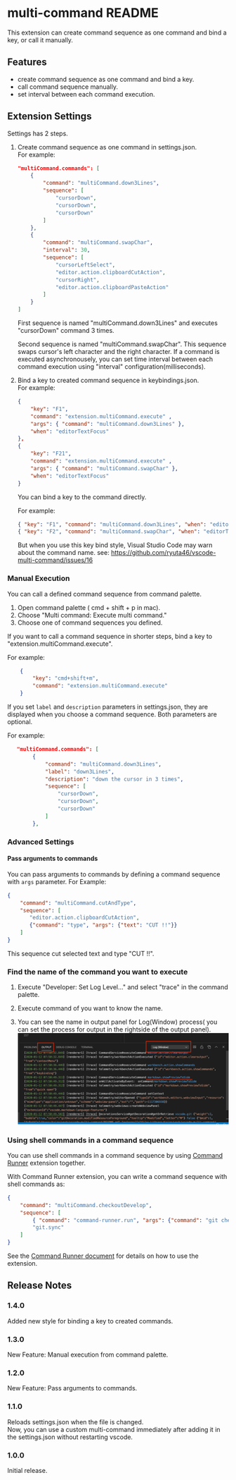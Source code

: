 # multi-command README

This extension can create command sequence as one command and bind a key, or call it manually.

## Features

* create command sequence as one command and bind a key.
* call command sequence manually.
* set interval between each command execution.

## Extension Settings

Settings has 2 steps.

1. Create command sequence as one command in settings.json.  
    For example:
    ```json
    "multiCommand.commands": [
        {
            "command": "multiCommand.down3Lines",
            "sequence": [
                "cursorDown",
                "cursorDown",
                "cursorDown"
            ]
        },
        {
            "command": "multiCommand.swapChar",
            "interval": 30,
            "sequence": [
                "cursorLeftSelect",
                "editor.action.clipboardCutAction",
                "cursorRight",
                "editor.action.clipboardPasteAction"
            ]
        }
    ]
    ```
    First sequence is named "multiCommand.down3Lines" and executes "cursorDown" command 3 times.

    Second sequence is named "multiCommand.swapChar". This sequence swaps cursor's left character and the right character. If a command is executed asynchronousely, you can set time interval between each command execution using "interval" configuration(milliseconds).

2. Bind a key to created command sequence in keybindings.json.  
    For example:
    ```json
    { 
        "key": "F1", 
        "command": "extension.multiCommand.execute" , 
        "args": { "command": "multiCommand.down3Lines" },
        "when": "editorTextFocus"
    },
    { 
        "key": "F21", 
        "command": "extension.multiCommand.execute" , 
        "args": { "command": "multiCommand.swapChar" },
        "when": "editorTextFocus"
    }
    ```

    You can bind a key to the command directly.

    For example:
    ```json
    { "key": "F1", "command": "multiCommand.down3Lines", "when": "editorTextFocus"},
    { "key": "F2", "command": "multiCommand.swapChar", "when": "editorTextFocus"}
    ```
    But when you use this key bind style, Visual Studio Code may warn about the command name. see: https://github.com/ryuta46/vscode-multi-command/issues/16

### Manual Execution

You can call a defined command sequence from command palette.

1. Open command palette ( cmd + shift + p in mac).
2. Choose "Multi command: Execute multi command."
3. Choose one of command sequences you defined.

If you want to call a command sequence in shorter steps, bind a key to "extension.multiCommand.execute".

For example:
```json
    {
        "key": "cmd+shift+m",
        "command": "extension.multiCommand.execute"
    }
```

If you set `label` and `description` parameters in settings.json, they are displayed when you choose a command sequence.
Both parameters are optional.

For example:
```json
   "multiCommand.commands": [
        {
            "command": "multiCommand.down3Lines",
            "label": "down3Lines",
            "description": "down the cursor in 3 times",
            "sequence": [
                "cursorDown",
                "cursorDown",
                "cursorDown"
            ]
        },
```

### Advanced Settings

#### Pass arguments to commands

You can pass arguments to commands by defining a command sequence with `args` parameter.
For Example:

```json
{
    "command": "multiCommand.cutAndType",
    "sequence": [
       "editor.action.clipboardCutAction",
       {"command": "type", "args": {"text": "CUT !!"}}
    ]
}
```

This sequence cut selected text and type "CUT !!".


### Find the name of the command you want to execute

1. Execute "Developer: Set Log Level..." and select "trace" in the command palette.

2. Execute command of you want to know the name.
    
3. You can see the name in output panel for Log(Window) process( you can set the process for output in the rightside of the output panel).
![command-name-output.png](assets/command-name-output.png)

### Using shell commands in a command sequence

You can use shell commands in a command sequence by using [Command Runner](https://marketplace.visualstudio.com/items?itemName=edonet.vscode-command-runner) extension together.

With Command Runner extension, you can write a command sequence with shell commands as:

```json
{
    "command": "multiCommand.checkoutDevelop",
    "sequence": [
        { "command": "command-runner.run", "args": {"command": "git checkout develop"} },
        "git.sync"
    ]
}
```

See the [Command Runner document](https://marketplace.visualstudio.com/items?itemName=edonet.vscode-command-runner) for details on how to use the extension.

## Release Notes

### 1.4.0

Added new style for binding a key to created commands.

### 1.3.0

New Feature: Manual execution from command palette.

### 1.2.0

New Feature: Pass arguments to commands.

### 1.1.0

Reloads settings.json when the file is changed.  
Now, you can use a custom multi-command immediately after adding it in the settings.json without restarting vscode.

### 1.0.0

Initial release.

